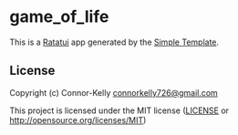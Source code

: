 # game_of_life

This is a [Ratatui] app generated by the [Simple Template].

[Ratatui]: https://ratatui.rs
[Simple Template]: https://github.com/ratatui/templates/tree/main/simple

## License

Copyright (c) Connor-Kelly <connorkelly726@gmail.com>

This project is licensed under the MIT license ([LICENSE] or <http://opensource.org/licenses/MIT>)

[LICENSE]: ./LICENSE
